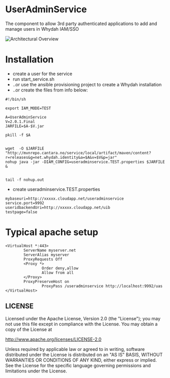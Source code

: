 UserAdminService
====================

The component to allow 3rd party authenticated applications to add and manage users in Whydah IAM/SSO


![Architectural Overview](https://raw2.github.com/altran/Whydah-SSOLoginWebApp/master/Whydah%20infrastructure.png)


Installation
============


* create a user for the service
* run start_service.sh
* ..or use the ansible provisioning project to create a Whydah installation
* ..or create the files from info below:


```
#!/bin/sh

export IAM_MODE=TEST

A=UserAdminService
V=2.0.1.Final
JARFILE=$A-$V.jar

pkill -f $A


wget  -O $JARFILE "http://mvnrepo.cantara.no/service/local/artifact/maven/content?r=releases&g=net.whydah.identity&a=$A&v=$V&p=jar"
nohup java -jar -DIAM_CONFIG=useradminservice.TEST.properties $JARFILE &


tail -f nohup.out
```

* create useradminservice.TEST.properties

```
mybaseuri=http://xxxxx.cloudapp.net/useradminservice
service.port=9992
useridbackendUri=http://xxxxx.cloudapp.net/uib
testpage=false
```


Typical apache setup
====================

```
<VirtualHost *:443>
        ServerName myserver.net
        ServerAlias myserver
        ProxyRequests Off
        <Proxy *>
                Order deny,allow
                Allow from all
        </Proxy>
        ProxyPreserveHost on
                ProxyPass /useradminservice http://localhost:9992/uas
</VirtualHost>
```

## LICENSE

Licensed under the Apache License, Version 2.0 (the "License");
you may not use this file except in compliance with the License.
You may obtain a copy of the License at

<http://www.apache.org/licenses/LICENSE-2.0>

Unless required by applicable law or agreed to in writing, software
distributed under the License is distributed on an "AS IS" BASIS,
WITHOUT WARRANTIES OR CONDITIONS OF ANY KIND, either express or implied.
See the License for the specific language governing permissions and
limitations under the License.